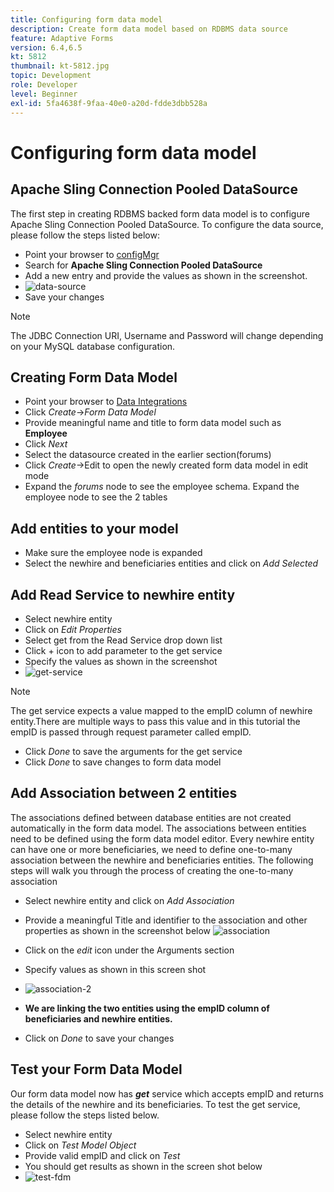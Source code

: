 ```yaml
---
title: Configuring form data model
description: Create form data model based on RDBMS data source
feature: Adaptive Forms
version: 6.4,6.5
kt: 5812
thumbnail: kt-5812.jpg
topic: Development
role: Developer
level: Beginner
exl-id: 5fa4638f-9faa-40e0-a20d-fdde3dbb528a
---
```

# Configuring form data model

## Apache Sling Connection Pooled DataSource

The first step in creating RDBMS backed form data model is to configure Apache Sling Connection Pooled DataSource. To configure the data source, please follow the steps listed below:

* Point your browser to [configMgr](http://localhost:4502/system/console/configMgr)
* Search for **Apache Sling Connection Pooled DataSource**
* Add a new entry and provide the values as shown in the screenshot.
* ![data-source](assets/data-source.png)
* Save your changes

>[!NOTE]
>The JDBC Connection URI, Username and Password will change depending on your MySQL database configuration.


## Creating Form Data Model

* Point your browser to [Data Integrations](http://localhost:4502/aem/forms.html/content/dam/formsanddocuments-fdm)
* Click _Create_->_Form Data Model_
* Provide meaningful name and title to form data model such as **Employee**
* Click _Next_
* Select the datasource created in the earlier section(forums)
* Click _Create_->Edit to open the newly created form data model in edit mode
* Expand the _forums_ node to see the employee schema. Expand the employee node to see the 2 tables

## Add entities to your model

* Make sure the employee node is expanded
* Select the newhire and beneficiaries entities and click on _Add Selected_

## Add Read Service to newhire entity

* Select newhire entity
* Click on _Edit Properties_
* Select get from the Read Service drop down list
* Click + icon to add parameter to the get service
* Specify the values as shown in the screenshot
* ![get-service](assets/get-service.png)
>[!NOTE]
> The get service expects a value mapped to the empID column of newhire entity.There are multiple ways to pass this value and in this tutorial the empID is passed through request parameter called empID.
* Click _Done_ to save the arguments for the get service
* Click _Done_ to save changes to form data model

## Add Association between 2 entities

The associations defined between database entities are not created automatically in the form data model. The associations between entities need to be defined using the form data model editor. Every newhire entity can have one or more beneficiaries, we need to define one-to-many association between the newhire and beneficiaries entities.
The following steps will walk you through the process of creating the one-to-many association

* Select newhire entity and click on _Add Association_
* Provide a meaningful Title and identifier to the association and other properties as shown in the screenshot below
    ![association](assets/association-entities-1.png)

* Click on the _edit_ icon under the Arguments section

* Specify values as shown in this screen shot
* ![association-2](assets/association-entities.png)
* **We are linking the two entities using the empID column of beneficiaries and newhire entities.**
* Click on _Done_ to save your changes

## Test your Form Data Model

Our form data model now has **_get_** service which accepts empID and returns the details of the newhire and its beneficiaries. To test the get service, please follow the steps listed below.

* Select newhire entity
* Click on _Test Model Object_
* Provide valid empID and click on _Test_
* You should get results as shown in the screen shot below
* ![test-fdm](assets/test-form-data-model.png)
